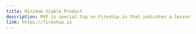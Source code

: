 ```yaml
---
title: Minimum Viable Product
description: MVP is special tag on Fireship.io that indicates a lesson with mulitple frontend integrations paths, including Angular, React, Vue, Svelte, Flutter, Ionic, and more.
link: https://fireship.io
---
```

